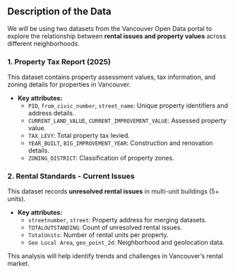 ## Description of the Data

We will be using two datasets from the Vancouver Open Data portal to explore the relationship between **rental issues and property values** across different neighborhoods.

### **1. Property Tax Report (2025)**
This dataset contains property assessment values, tax information, and zoning details for properties in Vancouver.
- **Key attributes:**
  - `PID`, `from_civic_number`, `street_name`: Unique property identifiers and address details.
  - `CURRENT_LAND_VALUE`, `CURRENT_IMPROVEMENT_VALUE`: Assessed property value.
  - `TAX_LEVY`: Total property tax levied.
  - `YEAR_BUILT`, `BIG_IMPROVEMENT_YEAR`: Construction and renovation details.
  - `ZONING_DISTRICT`: Classification of property zones.

### **2. Rental Standards - Current Issues**
This dataset records **unresolved rental issues** in multi-unit buildings (5+ units).
- **Key attributes:**
  - `streetnumber`, `street`: Property address for merging datasets.
  - `TOTALOUTSTANDING`: Count of unresolved rental issues.
  - `TotalUnits`: Number of rental units per property.
  - `Geo Local Area`, `geo_point_2d`: Neighborhood and geolocation data.

This analysis will help identify trends and challenges in Vancouver’s rental market.

